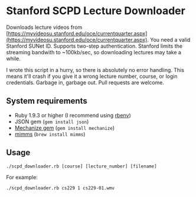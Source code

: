 # Stanford SCPD Lecture Downloader

Downloads lecture videos from [https://myvideosu.stanford.edu/oce/currentquarter.aspx](https://myvideosu.stanford.edu/oce/currentquarter.aspx). You need a valid Stanford SUNet ID. Supports two-step authentication. Stanford limits the streaming bandwith to ~100kb/sec, so downloading lectures may take a while.

I wrote this script in a hurry, so there is absolutely no error handling. This means it'll crash if you give it a wrong lecture number, course, or login credentials. Garbage in, garbage out. Pull requests are welcome.

## System requirements

- Ruby 1.9.3 or higher (I recommend using [rbenv](https://github.com/sstephenson/rbenv))
- JSON gem (`gem install json`)
- [Mechanize gem](http://mechanize.rubyforge.org/) (`gem install mechanize`)
- [mimms](http://savannah.nongnu.org/projects/mimms/) (`brew install mimms`)

## Usage

```shell
./scpd_downloader.rb [course] [lecture_number] [filename]
```
For example:
```shell
./scpd_downloader.rb cs229 1 cs229-01.wmv
```